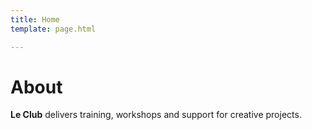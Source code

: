 ```yaml
---
title: Home
template: page.html

---
```


# About

**Le Club** delivers training, workshops and support for creative projects.

